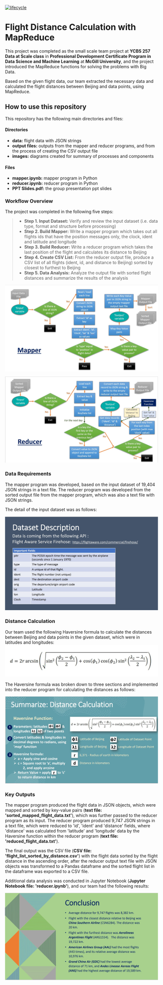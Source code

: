 [![lifecycle](https://img.shields.io/badge/lifecycle-experimental-orange.svg)](https://www.tidyverse.org/lifecycle/#experimental)

# Flight Distance Calculation with MapReduce

This project was completed as the small scale team project at __YCBS 257 Data at Scale class__ in __Professional Development Certificate Program in Data Science and Machine Learning__ at __McGill University__, and the project introduced the MapReduce functions for solving the problems with Big Data. 

Based on the given flight data, our team extracted the necessary data and calculated the flight distances between Beijing and data points, using MapReduce.

## How to use this repository

This repository has the following main directories and files:

#### __Directories__
* __data:__ flight data with JSON strings
* __output files:__ outputs from the mapper and reducer programs, and from the process of creating the CSV output file
* __images:__ diagrams created for summary of processes and components

#### __Files__
* __mapper.ipynb:__ mapper program in Python
* __reducer.ipynb:__ reducer program in Python
* __PPT Slides.pdf:__ the group presentation ppt slides

### Workflow Overview

The project was completed in the following five steps:
  > * __Step 1. Input Dataset:__ Verify and review the input dataset (i.e. data type, format and structure before processing)
  > * __Step 2. Build Mapper:__ Write a mapper program which takes out all flights ids that have the position messages only, the clock, ident and latitude and longitude
  > * __Step 3. Build Reducer:__ Write a reducer program which takes the last position of the flight and calculates its distance to Beijing
  > * __Step 4. Create CSV List:__ From the reducer output file, produce a CSV list of all flights (ident, id, and distance to Beijing) sorted by closest to furthest to Beijing
  > * __Step 5. Data Analysis:__ Analyze the output file with sorted flight distances and summarize the results of the analysis

![mapper](https://github.com/Nicole-Hong/Flight_Distance_Calculation_with_MapReduce/blob/main/images/mapper.JPG)

![reducer](https://github.com/Nicole-Hong/Flight_Distance_Calculation_with_MapReduce/blob/main/images/reducer.JPG)

### Data Requirements

The mapper program was developed, based on the input dataset of 19,404 JSON strings in a text file. The reducer program was developed from the sorted output file from the mapper program, which was also a text file with JSON strings.

The detail of the input dataset was as follows:

![dataset](https://github.com/Nicole-Hong/Flight_Distance_Calculation_with_MapReduce/blob/main/images/dataset.JPG)

### Distance Calculation

Our team used the following Haversine formula to calculate the distances between Beijing and data points in the given dataset, which were in latitudes and longitudes:
![formula](https://github.com/Nicole-Hong/Flight_Distance_Calculation_with_MapReduce/blob/main/images/haversine.JPG)

The Haversine formula was broken down to three sections and implemented into the reducer program for calculating the distances as follows:

![haversine_details](https://github.com/Nicole-Hong/Flight_Distance_Calculation_with_MapReduce/blob/main/images/haversine_details.JPG)

### Key Outputs

The mapper program produced the flight data in JSON objects, which were mapped and sorted by key-value pairs (__text file: 'sorted_mapped_flight_data.txt'__), which was further passed to the reducer program as its input. The reducer program produced 9,747 JSON strings in a text file, which were reduced to 'id', 'ident' and 'distance' fields, where 'distance' was calculated from 'latitude' and 'longitude' data by the Haversine function within the reducer program (__text file: 'reduced_flight_data.txt'__).  

The final output was the CSV file (__CSV file: 'flight_list_sorted_by_distance.csv'__) with the flight data sorted by the flight distance in the ascending order, after the reducer output text file with JSON objects was transformed to a Pandas dataframe and the sorted flight list in the dataframe was exported to a CSV file.

Additional data analysis was conducted in Jupyter Notebook (__Jupyter Notebook file: 'reducer.ipynb'__), and our team had the following results:

![summary](https://github.com/Nicole-Hong/Flight_Distance_Calculation_with_MapReduce/blob/main/images/summary.JPG)



